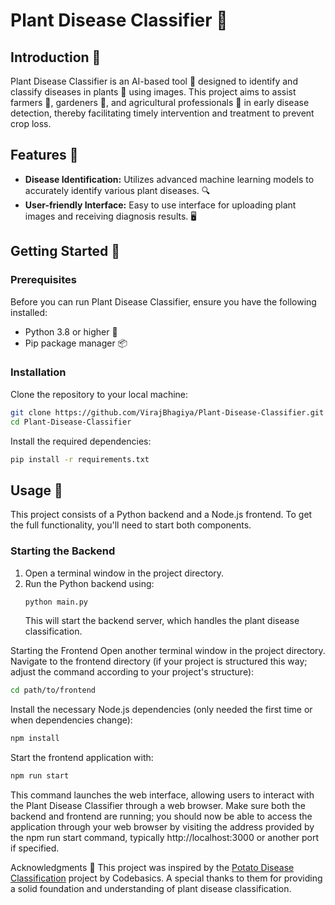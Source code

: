 # Plant Disease Classifier 🌱

## Introduction 📖
Plant Disease Classifier is an AI-based tool 🤖 designed to identify and classify diseases in plants 🌿 using images. This project aims to assist farmers 🚜, gardeners 🌻, and agricultural professionals 🌾 in early disease detection, thereby facilitating timely intervention and treatment to prevent crop loss.

## Features 🌟
- **Disease Identification:** Utilizes advanced machine learning models to accurately identify various plant diseases. 🔍
- **User-friendly Interface:** Easy to use interface for uploading plant images and receiving diagnosis results. 🖥️

## Getting Started 🚀
### Prerequisites
Before you can run Plant Disease Classifier, ensure you have the following installed:
- Python 3.8 or higher 🐍
- Pip package manager 📦

### Installation
Clone the repository to your local machine:
```bash
git clone https://github.com/VirajBhagiya/Plant-Disease-Classifier.git
cd Plant-Disease-Classifier
```

Install the required dependencies:

```bash
pip install -r requirements.txt
```

## Usage 🚀

This project consists of a Python backend and a Node.js frontend. To get the full functionality, you'll need to start both components.

### Starting the Backend

1. Open a terminal window in the project directory.
2. Run the Python backend using:
   ```bash
   python main.py
   ```
   This will start the backend server, which handles the plant disease classification.

Starting the Frontend
Open another terminal window in the project directory.
Navigate to the frontend directory (if your project is structured this way; adjust the command according to your project's structure):
```bash
cd path/to/frontend
```
Install the necessary Node.js dependencies (only needed the first time or when dependencies change):
```bash
npm install
```
Start the frontend application with:
```bash
npm run start
```
This command launches the web interface, allowing users to interact with the Plant Disease Classifier through a web browser.
Make sure both the backend and frontend are running; you should now be able to access the application through your web browser by visiting the address provided by the npm run start command, typically http://localhost:3000 or another port if specified.

Acknowledgments 👏
This project was inspired by the [Potato Disease Classification](https://github.com/codebasics/potato-disease-classification/) project by Codebasics. A special thanks to them for providing a solid foundation and understanding of plant disease classification.
